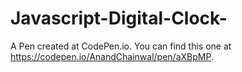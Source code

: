 # Javascript-Digital-Clock-

A Pen created at CodePen.io. You can find this one at https://codepen.io/AnandChainwal/pen/aXBpMP.

 
